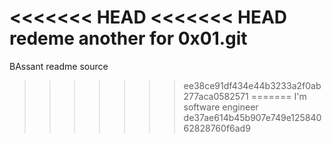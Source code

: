 <<<<<<< HEAD
<<<<<<< HEAD
 redeme another for 0x01.git
=======
BAssant readme source
>>>>>>> ee38ce91df434e44b3233a2f0ab277aca0582571
=======
I'm software engineer 
>>>>>>> de37ae614b45b907e749e12584062828760f6ad9
